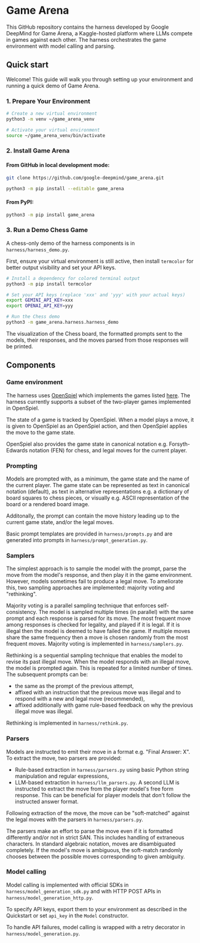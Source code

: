 # Game Arena

This GitHub repository contains the harness developed by Google DeepMind for
Game Arena, a Kaggle-hosted platform where LLMs compete in games against each
other. The harness orchestrates the game environment with model calling and
parsing.

## Quick start

Welcome! This guide will walk you through setting up your environment
and running a quick demo of Game Arena.

### 1. Prepare Your Environment

```bash
# Create a new virtual environment
python3 -m venv ~/game_arena_venv

# Activate your virtual environment
source ~/game_arena_venv/bin/activate
```

### 2. Install Game Arena

#### From GitHub in local development mode:

```bash
git clone https://github.com/google-deepmind/game_arena.git

python3 -m pip install --editable game_arena
```

#### From PyPI:

```bash
python3 -m pip install game_arena
```

### 3. Run a Demo Chess Game

A chess-only demo of the harness components is in `harness/harness_demo.py`.

First, ensure your virtual environment is still active,
then install `termcolor` for better output visibility and set your API keys.

```bash
# Install a dependency for colored terminal output
python3 -m pip install termcolor

# Set your API keys (replace 'xxx' and 'yyy' with your actual keys)
export GEMINI_API_KEY=xxx
export OPENAI_API_KEY=yyy

# Run the Chess demo
python3 -m game_arena.harness.harness_demo
```

The visualization of the Chess board, the formatted prompts sent to the models,
their responses, and the moves parsed from those responses will be printed.

## Components

### Game environment

The harness uses [OpenSpiel](https://github.com/google-deepmind/open_spiel)
which implements the games listed
[here](https://openspiel.readthedocs.io/en/latest/games.html). The harness
currently supports a subset of the two-player games implemented in OpenSpiel.

The state of a game is tracked by OpenSpiel. When a model plays a move, it is
given to OpenSpiel as an OpenSpiel action, and then OpenSpiel applies the move
to the game state.

OpenSpiel also provides the game state in canonical notation e.g.
Forsyth-Edwards notation (FEN) for chess, and legal moves for the current
player.

### Prompting

Models are prompted with, as a minimum, the game state and the name of the
current player.
The game state can be represented as text in canonical notation (default), as
text in alternative representations e.g. a dictionary of board squares to chess
pieces, or visually e.g. ASCII representation of the board or a rendered board
image.

Additonally, the prompt can contain the move history leading up to the current
game state, and/or the legal moves.

Basic prompt templates are provided in `harness/prompts.py` and are generated
into prompts in `harness/prompt_generation.py`.

### Samplers

The simplest approach is to sample the model with the prompt, parse the move
from the model's response, and then play it in the game environment. However,
models sometimes fail to produce a legal move. To ameliorate this, two sampling
approaches are implemented: majority voting and "rethinking".

Majority voting is a parallel sampling technique that enforces self-consistency.
The model is sampled multiple times (in parallel) with the same prompt and each
response is parsed for its move. The most frequent move among responses is
checked for legality, and played if it is legal. If it is illegal then the model
is deemed to have failed the game. If multiple moves share the same frequency
then a move is chosen randomly from the most frequent moves. Majority voting
is implemented in `harness/samplers.py`.

Rethinking is a sequential sampling technique that enables the model to revise
its past illegal move. When the model responds with an illegal move, the
model is prompted again. This is repeated for a limited number of times. The
subsequent prompts can be:

- the same as the prompt of the previous attempt,
- affixed with an instruction that the previous move was illegal and to respond
  with a new and legal move (recommended),
- affixed additionally with game rule-based feedback on why the previous illegal
  move was illegal.

Rethinking is implemented in `harness/rethink.py`.

### Parsers

Models are instructed to emit their move in a format e.g. "Final Answer: X". To
extract the move, two parsers are provided:

- Rule-based extraction in `harness/parsers.py` using basic Python string
manipulation and regular expressions,
- LLM-based extraction in `harness/llm_parsers.py`. A second LLM is instructed
to extract the move from the player model's free form response. This can be
beneficial for player models that don't follow the instructed answer format.

Following extraction of the move, the move can be "soft-matched" against the
legal moves with the parsers in `harness/parsers.py`.

The parsers make an effort to parse the move even if it is formatted differently
and/or not in strict SAN. This includes handling of extraneous characters. In
standard algebraic notation, moves are disambiguated completely. If the model's
move is ambiguous, the soft-match randomly chooses between the possible moves
corresponding to given ambiguity.

### Model calling

Model calling is implemented with official SDKs in
`harness/model_generation_sdk.py` and with HTTP POST APIs in
`harness/model_generation_http.py`.

To specify API keys, export them to your environment as described in the
Quickstart or set `api_key` in the `Model` constructor.

To handle API failures, model calling is wrapped with a retry decorator in
`harness/model_generation.py`.
